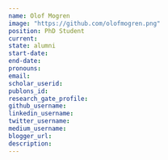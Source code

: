 ```yaml
---
name: Olof Mogren
image: "https://github.com/olofmogren.png"
position: PhD Student
current:
state: alumni
start-date:
end-date:
pronouns:
email:
scholar_userid:
publons_id:
research_gate_profile:
github_username:
linkedin_username:
twitter_username:
medium_username:
blogger_url:
description:
---
```

